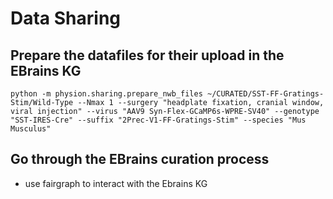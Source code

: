 # Data Sharing

## Prepare the datafiles for their upload in the EBrains KG

```
python -m physion.sharing.prepare_nwb_files ~/CURATED/SST-FF-Gratings-Stim/Wild-Type --Nmax 1 --surgery "headplate fixation, cranial window, viral injection" --virus "AAV9 Syn-Flex-GCaMP6s-WPRE-SV40" --genotype "SST-IRES-Cre" --suffix "2Prec-V1-FF-Gratings-Stim" --species "Mus Musculus"
```

## Go through the EBrains curation process

- use fairgraph to interact with the Ebrains KG
